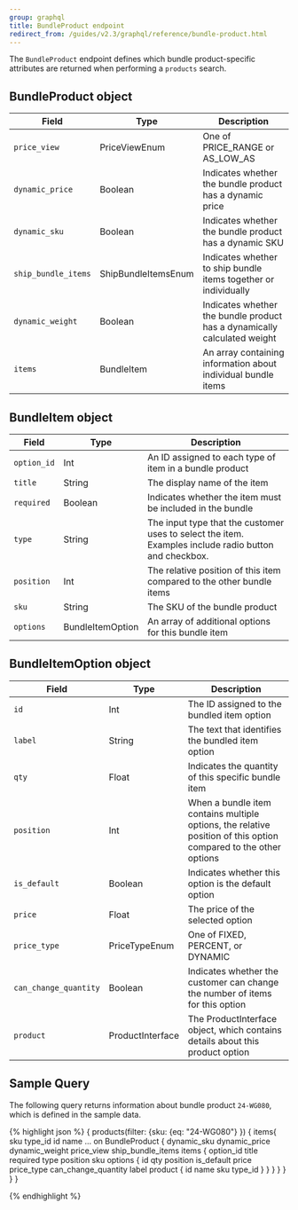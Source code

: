 ```yaml
---
group: graphql
title: BundleProduct endpoint
redirect_from: /guides/v2.3/graphql/reference/bundle-product.html
---
```


The `BundleProduct` endpoint defines which bundle product-specific attributes are returned when performing a `products` search.

## BundleProduct object

| Field               | Type                | Description                                                              |
| ------------------- | ------------------- | ------------------------------------------------------------------------ |
| `price_view`        | PriceViewEnum       | One of PRICE_RANGE or AS_LOW_AS                                          |
| `dynamic_price`     | Boolean             | Indicates whether the bundle product has a dynamic price                 |
| `dynamic_sku`       | Boolean             | Indicates whether the bundle product has a dynamic SKU                   |
| `ship_bundle_items` | ShipBundleItemsEnum | Indicates whether to ship bundle items together or individually          |
| `dynamic_weight`    | Boolean             | Indicates whether the bundle product has a dynamically calculated weight |
| `items`             | BundleItem          | An array containing information about individual bundle items            |

## BundleItem object

| Field       | Type             | Description                                                                                           |
| ----------- | ---------------- | ----------------------------------------------------------------------------------------------------- |
| `option_id` | Int              | An ID assigned to each type of item in a bundle product                                               |
| `title`     | String           | The display name of the item                                                                          |
| `required`  | Boolean          | Indicates whether the item must be included in the bundle                                             |
| `type`      | String           | The input type that the customer uses to select the item. Examples include radio button and checkbox. |
| `position`  | Int              | The relative position of this item compared to the other bundle items                                 |
| `sku`       | String           | The SKU of the bundle product                                                                         |
| `options`   | BundleItemOption | An array of additional options for this bundle item                                                   |

## BundleItemOption object

| Field                 | Type             | Description                                                                                                      |
| --------------------- | ---------------- | ---------------------------------------------------------------------------------------------------------------- |
| `id`                  | Int              | The ID assigned to the bundled item option                                                                       |
| `label`               | String           | The text that identifies the bundled item option                                                                 |
| `qty`                 | Float            | Indicates the quantity of this specific bundle item                                                              |
| `position`            | Int              | When a bundle item contains multiple options, the relative position of this option compared to the other options |
| `is_default`          | Boolean          | Indicates whether this option is the default option                                                              |
| `price`               | Float            | The price of the selected option                                                                                 |
| `price_type`          | PriceTypeEnum    | One of FIXED, PERCENT, or DYNAMIC                                                                                |
| `can_change_quantity` | Boolean          | Indicates whether the customer can change the number of items for this option                                    |
| `product`             | ProductInterface | The ProductInterface object, which contains details about this product option                                    |

## Sample Query

The following query returns information about bundle product `24-WG080`, which is defined in the sample data.

{% highlight json %}
{
   products(filter: {sku:
    {eq: "24-WG080"}
  	})
   {
       items{
           sku
           type_id
           id
           name
           ... on BundleProduct {
           dynamic_sku
            dynamic_price
            dynamic_weight
            price_view
            ship_bundle_items
            items {
              option_id
              title
              required
              type
              position
              sku
              options {
                id
                qty
                position
                is_default
                price
                price_type
                can_change_quantity
                label
                product {
                  id
                  name
                  sku
                  type_id
                   }
                }
            }
           }
       }
   }
}

{% endhighlight %}

